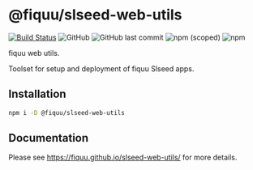 # @fiquu/slseed-web-utils

[![Build Status](https://travis-ci.org/fiquu/slseed-web-utils.svg?branch=master)](https://travis-ci.org/fiquu/slseed-web-utils)
![GitHub](https://img.shields.io/github/license/fiquu/slseed-web-utils)
![GitHub last commit](https://img.shields.io/github/last-commit/fiquu/slseed-web-utils)
![npm (scoped)](https://img.shields.io/npm/v/@fiquu/slseed-web-utils)
![npm](https://img.shields.io/npm/dw/@fiquu/slseed-web-utils)

fiquu web utils.

Toolset for setup and deployment of fiquu Slseed apps.

## Installation

```sh
npm i -D @fiquu/slseed-web-utils
```

## Documentation

Please see https://fiquu.github.io/slseed-web-utils/ for more details.
